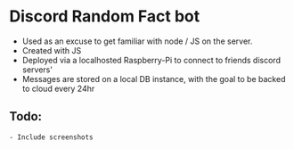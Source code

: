 # Discord Random Fact bot

- Used as an excuse to get familiar with node / JS on the server.
- Created with JS
- Deployed via a localhosted Raspberry-Pi to connect to friends discord servers'
- Messages are stored on a local DB instance, with the goal to be backed to cloud every 24hr

## Todo:
    - Include screenshots
    